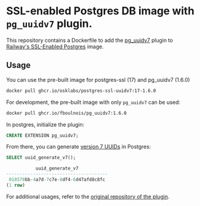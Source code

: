 # SSL-enabled Postgres DB image with `pg_uuidv7` plugin.

This repository contains a Dockerfile to add the [pg_uuidv7](https://github.com/fboulnois/pg_uuidv7) plugin to [Railway's SSL-Enabled Postgres](https://github.com/railwayapp-templates/postgres-ssl) image.

## Usage

You can use the pre-built image for postgres-ssl (17) and pg_uuidv7 (1.6.0)

```bash
docker pull ghcr.io/osklabs/postgres-ssl-uuidv7:17-1.6.0
```

For development, the pre-built image with only `pg_uuidv7` can be used:

```bash
docker pull ghcr.io/fboulnois/pg_uuidv7:1.6.0
```

In postgres, initialize the plugin:

```sql
CREATE EXTENSION pg_uuidv7;
```

From there, you can generate [version 7 UUIDs](https://www.ietf.org/archive/id/draft-ietf-uuidrev-rfc4122bis-00.html#name-uuid-version-7) in Postgres:

```sql
SELECT uuid_generate_v7();

           uuid_generate_v7
--------------------------------------
 018570bb-4a7d-7c7e-8df4-6d47afd8c8fc
(1 row)
```

For additional usages, refer to the [original repository of the plugin](https://github.com/fboulnois/pg_uuidv7).
